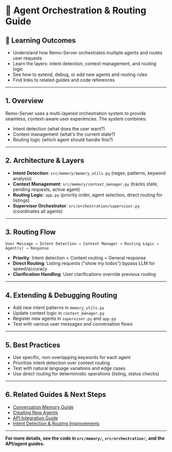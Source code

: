 # 🤖 Agent Orchestration & Routing Guide

## 🎯 Learning Outcomes

- Understand how Remo-Server orchestrates multiple agents and routes user requests
- Learn the layers: intent detection, context management, and routing logic
- See how to extend, debug, or add new agents and routing rules
- Find links to related guides and code references

---

## 1. Overview

Remo-Server uses a multi-layered orchestration system to provide seamless, context-aware user experiences. The system combines:

- Intent detection (what does the user want?)
- Context management (what's the current state?)
- Routing logic (which agent should handle this?)

---

## 2. Architecture & Layers

- **Intent Detection**: `src/memory/memory_utils.py` (regex, patterns, keyword analysis)
- **Context Management**: `src/memory/context_manager.py` (tracks state, pending requests, active agent)
- **Routing Logic**: `app.py` (priority order, agent selection, direct routing for listings)
- **Supervisor Orchestrator**: `src/orchestration/supervisor.py` (coordinates all agents)

---

## 3. Routing Flow

```
User Message → Intent Detection → Context Manager → Routing Logic → Agent(s) → Response
```

- **Priority**: Intent detection > Context routing > General response
- **Direct Routing**: Listing requests ("show my todos") bypass LLM for speed/accuracy
- **Clarification Handling**: User clarifications override previous routing

---

## 4. Extending & Debugging Routing

- Add new intent patterns in `memory_utils.py`
- Update context logic in `context_manager.py`
- Register new agents in `supervisor.py` and `app.py`
- Test with various user messages and conversation flows

---

## 5. Best Practices

- Use specific, non-overlapping keywords for each agent
- Prioritize intent detection over context routing
- Test with natural language variations and edge cases
- Use direct routing for deterministic operations (listing, status checks)

---

## 6. Related Guides & Next Steps

- [Conversation Memory Guide](./conversation_memory_guide.md)
- [Creating New Agents](./creating_new_agents.md)
- [API Integration Guide](./api_integration_guide.md)
- [Intent Detection & Routing Improvements](./intent_detection_and_routing_improvements.md)

---

**For more details, see the code in `src/memory/`, `src/orchestration/`, and the API/agent guides.**
